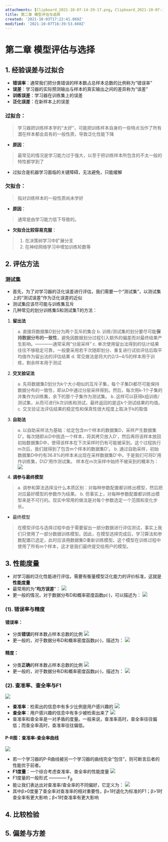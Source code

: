 ```yaml
---
attachments: [Clipboard_2021-10-07-14-29-17.png, Clipboard_2021-10-07-16-42-00.png, Clipboard_2021-10-07-16-42-10.png, Clipboard_2021-10-07-17-12-58.png, Clipboard_2021-10-07-17-13-11.png, Clipboard_2021-10-07-17-13-21.png, Clipboard_2021-10-07-17-13-30.png, Clipboard_2021-10-08-00-24-51.png, Clipboard_2021-10-08-00-25-54.png, Clipboard_2021-10-08-00-26-01.png, Clipboard_2021-10-08-00-30-08.png, Clipboard_2021-10-08-00-33-02.png, Clipboard_2021-10-08-00-38-01.png]
title: 第二章 模型评估与选择
created: '2021-10-03T17:22:41.869Z'
modified: '2021-10-07T16:39:53.660Z'
---
```


# 第二章 模型评估与选择
## 1. 经验误差与过拟合
* **错误率**：通常我们把分类错误的样本数占总样本总数的比例称为“错误率”
* **误差**：学习器的实际预测输出与样本的真实输出之间的差异称为“误差”
* **训练误差**：学习器在训练集上的误差
* **泛化误差**：在新样本上的误差
### 过拟合：
> 学习器把训练样本学的“太好”，可能把训练样本自身的一些特点当作了所有潜在样本都会具有的一般性质，导致泛化性能下降
* **原因**：
> 最常见的情况是学习能力过于强大，以至于把训练样本所包含的不太一般的特性都学到了
* 过拟合是机器学习面临的关键障碍，无法避免，只能缓解
### 欠拟合：
> 指对训练样本的一般性质尚未学好
* **原因**：
> 通常是由学习能力低下导致的。
* **欠拟合比较容易克服**：
> 1. 在决策树学习中扩展分支
> 2. 在神经网络学习中增加训练轮数等
## 2. 评估方法
### 测试集
* 首先，为了对学习器的泛化误差进行评估，我们需要一个“测试集”，以测试集上的“测试误差”作为泛化误差的近似
* 测试集应该尽可能与训练集互斥
* 几种常见的划分训练集S和测试集T的方法：

1. **留出法**

  > a. 直接将数据集D划分为两个互斥的集合
  > b. 训练/测试集的划分要尽可能**保持数据分布的一致性**，避免因数据划分过程引入额外的偏差而对最终结果产生影响。————通常采用“分层采样”
  > c. 单次使用留出法得到的估计结果往往不够稳定可靠，一般要采用若干次随即划分、重复进行试验评估后取平均值作为留出法的评估结果
  > d. 常见做法是将大约2/3~4/5的样本用于训练，剩余样本用于测试

2. **交叉验证法**

  > a. 先将数据集D划分为k个大小相似的互斥子集，每个子集Di都尽可能保持数据分布的一致性，即从D中通过分层采样得到。然后，每次用k-1个子集的并集作为训练集，余下的那个子集作为测试集。
  > b. 这样可以获得k组训练/测试集，从而可进行k次训练和测试，最终返回的是这k个测试结果的均值。
  > c. 交叉验证法评估结果的稳定性和保真性很大程度上取决于k的取值

3. **自助法**
  > a. 以自助采样法为基础：给定包含m个样本的数据集D，采样产生数据集D'。每次随即从D中挑选一个样本，将其拷贝放入D'，然后再将该样本放回初始数据集D中，使得该样本在下次采样时仍有可能被采到。这个过程执行m次后，我们就得到了包含m个样本的数据集D'。
  > b. 通过自助采样，初始数据集D中约有36.8%的样本未出现在采样数据集D'中。于是我们可将D'用作训练集，D\D'用作测试集。
  > 样本在m次采样中始终不被采到的概率为：
  ![](@attachment/Clipboard_2021-10-07-14-29-17.png)

4. **调参与最终模型**
  > a. 调参和算法选择没什么本质区别：对每种参数配置都训练出模型，然后把对应最好模型的参数作为结果。
  > b. 但事实上，对每种参数配置都训练出模型来是不可行的。现实中常用的做法是对每个参数选定一个范围和变化步长。
  * 最终模型
  > 在模型评估与选择过程中由于需要留出一部分数据进行评估测试，事实上我们只使用了一部分数据训练模型。因此，在模型选择完成后，学习算法和参数配置已选定，此时应该用数据集D重新训练模型。这个模型在训练过程中使用了所有m个样本，这才是我们最终提交给用户的模型。

## 3. 性能度量
* 对学习器的泛化性能进行评估，需要有衡量模型泛化能力的评价标准，这就是**性能度量**
* 最常用的为“**均方误差**”：
![](@attachment/Clipboard_2021-10-07-16-42-00.png)
* 更一般的情况，对于数据分布D和概率密度函数p(·)，可以描述为：
![](@attachment/Clipboard_2021-10-07-16-42-10.png)
### (1). 错误率与精度
#### **错误率**：
* 分类**错误**的样本数占样本总数的比例
![](@attachment/Clipboard_2021-10-07-17-12-58.png)
* 更一般的，对于数据分布D和概率密度函数p(·)，描述为：
![](@attachment/Clipboard_2021-10-07-17-13-11.png)
#### **精度**：
* 分类**正确**的样本数占样本总数的比例
![](@attachment/Clipboard_2021-10-07-17-13-21.png)
* 更一般的，对于数据分布D和概率密度函数p(·)，描述为：
![](@attachment/Clipboard_2021-10-07-17-13-30.png)
### (2). 查准率、查全率与F1
![](@attachment/Clipboard_2021-10-08-00-24-51.png)
* **查准率**：检索出的信息中有多少比例是用户感兴趣的
![](@attachment/Clipboard_2021-10-08-00-25-54.png)
* **查全率**：用户感兴趣的信息中有多少被检索出来了
![](@attachment/Clipboard_2021-10-08-00-26-01.png)
* 查准率和查全率是一对矛盾的度量。一般来说，查准率高时，查全率往往偏低；而查全率高时，查准率往往偏低。
#### **P-R**图：查准率-查全率曲线
![](@attachment/Clipboard_2021-10-08-00-30-08.png)
* 若一个学习器的P-R曲线被另一个学习器的曲线完全“包住”，则可断言后者的性能优于前者。
* **F1度量**：一个综合考虑查准率、查全率的性能度量
![](@attachment/Clipboard_2021-10-08-00-33-02.png)
* F1度量的一般形式 ———— F<sub>β<sub>
* 能让我们表达出对查准率/查全率的不同偏好，它定义为：
![](@attachment/Clipboard_2021-10-08-00-38-01.png)
* 其中β>0度量了查全率对查准率的相对重要性，β=1时退化为标准的F1；β>1时查全率有更大影响；β<1时查准率有更大影响
## 4. 比较检验
## 5. 偏差与方差
